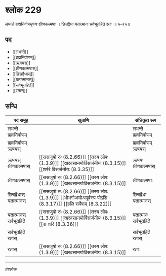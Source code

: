 # श्लोक 229

लभन्ते ब्रह्मनिर्वाणमृषयः क्षीणकल्मषाः ।
छिन्नद्वैधा यतात्मानः सर्वभूतहिते रताः ॥ ५-२५॥


## पद 

- [[लभन्ते]]
- [[ब्रह्मनिर्वाणम्]]
- [[ऋषयस्]]
- [[क्षीणकल्मषास्]]
- [[छिन्नद्वैधास्]]
- [[यतात्मानस्]]
- [[सर्वभूतहिते]]
- [[रतास्]]

## सन्धि

| पद समूह | सूत्राणि | संधिकृत रूप |
| ----- | ----- | ----- |
| लभन्ते ब्रह्मनिर्वाणम् |  | लभन्ते ब्रह्मनिर्वाणम् |
| ब्रह्मनिर्वाणम् ऋषयस् |  | ब्रह्मनिर्वाणम् ऋषयस् |
| ऋषयस् क्षीणकल्मषास् |  [[ससजुषो रुः (8.2.66)]] [[तस्य लोपः (1.3.9)]] [[खरवसानयोर्विसर्जनीयः (8.3.15)]] [[शर्परे विसर्जनीयः (8.3.35)]] | ऋषयः क्षीणकल्मषास् |
| क्षीणकल्मषास् |  [[ससजुषो रुः (8.2.66)]] [[तस्य लोपः (1.3.9)]] [[खरवसानयोर्विसर्जनीयः (8.3.15)]] | क्षीणकल्मषाः |
| छिन्नद्वैधास् यतात्मानस् |  [[ससजुषो रुः (8.2.66)]] [[तस्य लोपः (1.3.9)]] [[भोभगोअघोअपूर्वस्य योऽशि (8.3.17)]] [[हलि सर्वेषाम् (8.3.22)]] | छिन्नद्वैधा यतात्मानस् |
| यतात्मानस् सर्वभूतहिते |  [[ससजुषो रुः (8.2.66)]] [[तस्य लोपः (1.3.9)]] [[खरवसानयोर्विसर्जनीयः (8.3.15)]] [[वा शरि (8.3.36)]] | यतात्मानः सर्वभूतहिते |
| सर्वभूतहिते रतास् |  | सर्वभूतहिते रतास् |
| रतास् |  [[ससजुषो रुः (8.2.66)]] [[तस्य लोपः (1.3.9)]] [[खरवसानयोर्विसर्जनीयः (8.3.15)]] | रताः |


---

#श्लोक